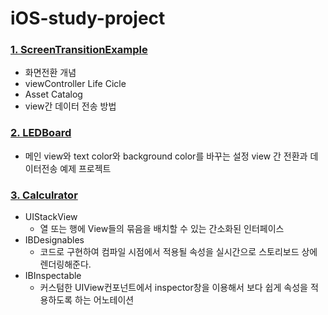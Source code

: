# iOS-study-project

### [1. ScreenTransitionExample](https://github.com/drugsism/iOS-study-project/blob/main/ScreenTransitionExample)
- 화면전환 개념
- viewController Life Cicle
- Asset Catalog
- view간 데이터 전송 방법

### [2. LEDBoard](https://github.com/drugsism/iOS-study-project/tree/main/LEDBoard)
- 메인 view와 text color와 background color를 바꾸는 설정 view 간 전환과 데이터전송 예제 프로젝트

### [3. Calculrator](https://github.com/drugsism/iOS-study-project/blob/main/Calculator/README.md)
- UIStackView 
  - 열 또는 행에 View들의 묶음을 배치할 수 있는 간소화된 인터페이스
- IBDesignables
  - 코드로 구현하여 컴파일 시점에서 적용될 속성을 실시간으로 스토리보드 상에 렌더링해준다.
- IBInspectable
  - 커스텀한 UIView컨포넌트에서 inspector창을 이용해서 보다 쉽게 속성을 적용하도록 하는 어노테이션
